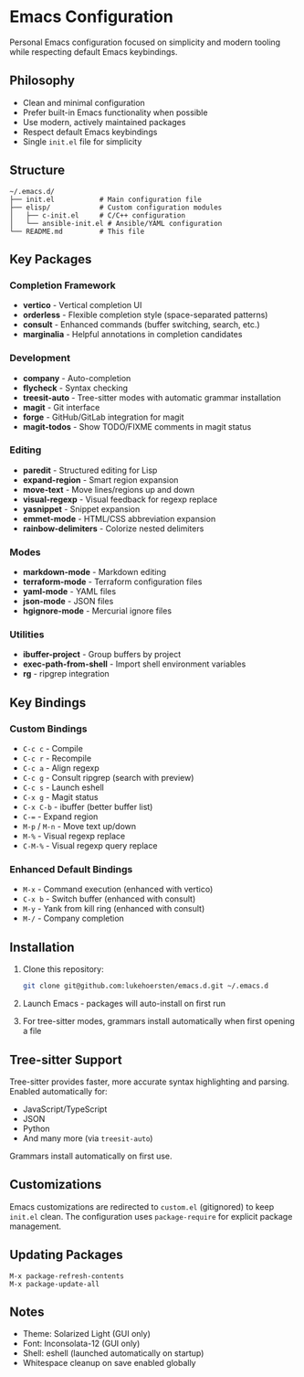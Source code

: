 # Emacs Configuration

Personal Emacs configuration focused on simplicity and modern tooling while respecting default Emacs keybindings.

## Philosophy

- Clean and minimal configuration
- Prefer built-in Emacs functionality when possible
- Use modern, actively maintained packages
- Respect default Emacs keybindings
- Single `init.el` file for simplicity

## Structure

```
~/.emacs.d/
├── init.el           # Main configuration file
├── elisp/            # Custom configuration modules
│   ├── c-init.el     # C/C++ configuration
│   └── ansible-init.el # Ansible/YAML configuration
└── README.md         # This file
```

## Key Packages

### Completion Framework
- **vertico** - Vertical completion UI
- **orderless** - Flexible completion style (space-separated patterns)
- **consult** - Enhanced commands (buffer switching, search, etc.)
- **marginalia** - Helpful annotations in completion candidates

### Development
- **company** - Auto-completion
- **flycheck** - Syntax checking
- **treesit-auto** - Tree-sitter modes with automatic grammar installation
- **magit** - Git interface
- **forge** - GitHub/GitLab integration for magit
- **magit-todos** - Show TODO/FIXME comments in magit status

### Editing
- **paredit** - Structured editing for Lisp
- **expand-region** - Smart region expansion
- **move-text** - Move lines/regions up and down
- **visual-regexp** - Visual feedback for regexp replace
- **yasnippet** - Snippet expansion
- **emmet-mode** - HTML/CSS abbreviation expansion
- **rainbow-delimiters** - Colorize nested delimiters

### Modes
- **markdown-mode** - Markdown editing
- **terraform-mode** - Terraform configuration files
- **yaml-mode** - YAML files
- **json-mode** - JSON files
- **hgignore-mode** - Mercurial ignore files

### Utilities
- **ibuffer-project** - Group buffers by project
- **exec-path-from-shell** - Import shell environment variables
- **rg** - ripgrep integration

## Key Bindings

### Custom Bindings
- `C-c c` - Compile
- `C-c r` - Recompile
- `C-c a` - Align regexp
- `C-c g` - Consult ripgrep (search with preview)
- `C-c s` - Launch eshell
- `C-x g` - Magit status
- `C-x C-b` - ibuffer (better buffer list)
- `C-=` - Expand region
- `M-p` / `M-n` - Move text up/down
- `M-%` - Visual regexp replace
- `C-M-%` - Visual regexp query replace

### Enhanced Default Bindings
- `M-x` - Command execution (enhanced with vertico)
- `C-x b` - Switch buffer (enhanced with consult)
- `M-y` - Yank from kill ring (enhanced with consult)
- `M-/` - Company completion

## Installation

1. Clone this repository:
   ```bash
   git clone git@github.com:lukehoersten/emacs.d.git ~/.emacs.d
   ```

2. Launch Emacs - packages will auto-install on first run

3. For tree-sitter modes, grammars install automatically when first opening a file

## Tree-sitter Support

Tree-sitter provides faster, more accurate syntax highlighting and parsing. Enabled automatically for:
- JavaScript/TypeScript
- JSON
- Python
- And many more (via `treesit-auto`)

Grammars install automatically on first use.

## Customizations

Emacs customizations are redirected to `custom.el` (gitignored) to keep `init.el` clean.
The configuration uses `package-require` for explicit package management.

## Updating Packages

```elisp
M-x package-refresh-contents
M-x package-update-all
```

## Notes

- Theme: Solarized Light (GUI only)
- Font: Inconsolata-12 (GUI only)
- Shell: eshell (launched automatically on startup)
- Whitespace cleanup on save enabled globally
